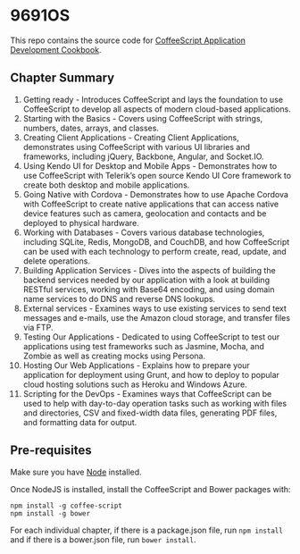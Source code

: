 9691OS
======

This repo contains the source code for
[CoffeeScript Application Development Cookbook](https://www.packtpub.com/web-development/coffeescript-application-development-cookbook).

Chapter Summary
---------------
1. Getting ready - Introduces CoffeeScript and lays the foundation to use CoffeeScript to develop all aspects of modern cloud-based applications.
2. Starting with the Basics - Covers using CoffeeScript with strings, numbers, dates, arrays, and classes.
3. Creating Client Applications - Creating Client Applications, demonstrates using CoffeeScript with various UI libraries and frameworks, including jQuery, Backbone, Angular, and Socket.IO.
4. Using Kendo UI for Desktop and Mobile Apps - Demonstrates how to use CoffeeScript with Telerik’s open source Kendo UI Core framework to create both desktop and mobile applications.
5. Going Native with Cordova - Demonstrates how to use Apache Cordova with CoffeeScript to create native applications that can access native device features such as camera, geolocation and contacts and be deployed to physical hardware.
6. Working with Databases - Covers various database technologies, including SQLite, Redis, MongoDB, and CouchDB, and how CoffeeScript can be used with each technology to perform create, read, update, and delete operations.
7. Building Application Services - Dives into the aspects of building the backend services needed by our application with a look at building RESTful services, working with Base64 encoding, and using domain name services to do DNS and reverse DNS lookups.
8. External services -  Examines ways to use existing services to send text messages and e-mails, use the Amazon cloud storage, and transfer files via FTP.
9. Testing Our Applications - Dedicated to using CoffeeScript to test our applications using test frameworks such as Jasmine, Mocha, and Zombie as well as creating mocks using Persona.
10. Hosting Our Web Applications - Explains how to prepare your application for deployment using Grunt, and how to deploy to popular cloud hosting solutions such as Heroku and Windows Azure.
11. Scripting for the DevOps - Examines ways that CoffeeScript can be used to help with day-to-day operation tasks such as working with files and directories, CSV and fixed-width data files, generating PDF files, and formatting data for output.

Pre-requisites
--------------
Make sure you have [Node](http://nodejs.org/) installed.

Once NodeJS is installed, install the CoffeeScript and Bower packages
with:

`npm install -g coffee-script`<br />
`npm install -g bower`

For each individual chapter, if there is a package.json file, run `npm install`
and if there is a bower.json file, run `bower install`.
